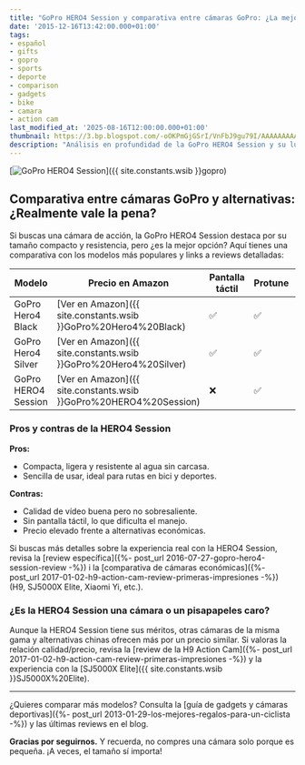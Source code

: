 ```yaml
---
title: "GoPro HERO4 Session y comparativa entre cámaras GoPro: ¿La mejor opción o una decepción?"
date: '2015-12-16T13:42:00.000+01:00'
tags:
- español
- gifts
- gopro
- sports
- deporte
- comparison
- gadgets
- bike
- camara
- action cam
last_modified_at: '2025-08-16T12:00:00.000+01:00'
thumbnail: https://3.bp.blogspot.com/-oOKPmGjGSrI/VnFbJ9gu79I/AAAAAAAAAqs/9CFjs5c9UgM/s72-c/CHDHS-101_cyber2%255B1%255D.jpg
description: "Análisis en profundidad de la GoPro HERO4 Session y su lugar en el mercado actual de cámaras de acción."
---
```



[![GoPro HERO4 Session](https://3.bp.blogspot.com/-oOKPmGjGSrI/VnFbJ9gu79I/AAAAAAAAAqs/9CFjs5c9UgM/s72-c/CHDHS-101_cyber2%255B1%255D.jpg)]({{ site.constants.wsib }}gopro)

## Comparativa entre cámaras GoPro y alternativas: ¿Realmente vale la pena?

Si buscas una cámara de acción, la GoPro HERO4 Session destaca por su tamaño compacto y resistencia, pero ¿es la mejor opción? Aquí tienes una comparativa con los modelos más populares y links a reviews detalladas:

| Modelo                | Precio en Amazon | Pantalla táctil | Protune | Fotografía secuencial |
|-----------------------|------------------|-----------------|---------|-----------------------|
| GoPro Hero4 Black     | [Ver en Amazon]({{ site.constants.wsib }}GoPro%20Hero4%20Black) | ✅ | ✅ | ✅ |
| GoPro Hero4 Silver    | [Ver en Amazon]({{ site.constants.wsib }}GoPro%20Hero4%20Silver) | ✅ | ✅ | ✅ |
| GoPro HERO4 Session   | [Ver en Amazon]({{ site.constants.wsib }}GoPro%20HERO4%20Session) | ❌ | ✅ | ❌ |

### Pros y contras de la HERO4 Session

**Pros:**
- Compacta, ligera y resistente al agua sin carcasa.
- Sencilla de usar, ideal para rutas en bici y deportes.

**Contras:**
- Calidad de vídeo buena pero no sobresaliente.
- Sin pantalla táctil, lo que dificulta el manejo.
- Precio elevado frente a alternativas económicas.

Si buscas más detalles sobre la experiencia real con la HERO4 Session, revisa la [review específica]({%- post_url 2016-07-27-gopro-hero4-session-review -%}) i la [comparativa de cámaras económicas]({%- post_url 2017-01-02-h9-action-cam-review-primeras-impresiones -%}) (H9, SJ5000X Elite, Xiaomi Yi, etc.).

### ¿Es la HERO4 Session una cámara o un pisapapeles caro?

Aunque la HERO4 Session tiene sus méritos, otras cámaras de la misma gama y alternativas chinas ofrecen más por un precio similar. Si valoras la relación calidad/precio, revisa la [review de la H9 Action Cam]({%- post_url 2017-01-02-h9-action-cam-review-primeras-impresiones -%}) y la experiencia con la [SJ5000X Elite]({{ site.constants.wsib }}SJ5000X%20Elite).

---

¿Quieres comparar más modelos? Consulta la [guía de gadgets y cámaras deportivas]({%- post_url 2013-01-29-los-mejores-regalos-para-un-ciclista -%}) y las últimas reviews en el blog.

**Gracias por seguirnos.** Y recuerda, no compres una cámara solo porque es pequeña. ¡A veces, el tamaño sí importa!
